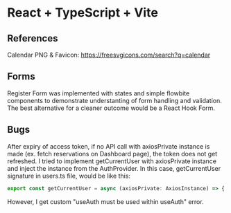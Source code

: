 # React + TypeScript + Vite



## References

Calendar PNG & Favicon: https://freesvgicons.com/search?q=calendar

## Forms
Register Form was implemented with states and simple flowbite components
to demonstrate understanting of form handling and validation.
The best alternative for a cleaner outcome would be a React Hook Form.

## Bugs
After expiry of access token, if no API call with axiosPrivate instance is made (ex. fetch reservations on Dashboard page),
the token does not get refreshed. I tried to implement getCurrentUser with axiosPrivate instance
and inject the instance from the AuthProvider. In this case, getCurrentUser signature in users.ts file, would be like this:
```js
export const getCurrentUser = async (axiosPrivate: AxiosInstance) => {...}
```
However, I get custom "useAuth must be used within useAuth" error.
